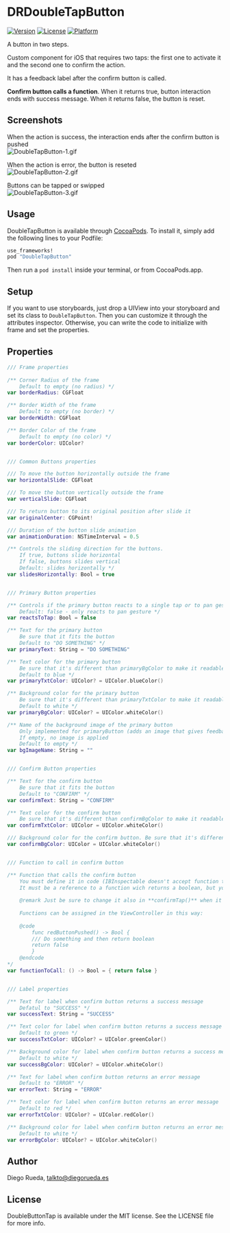 # DRDoubleTapButton

[![Version](https://img.shields.io/cocoapods/v/DoubleTapButton.svg?style=flat)](http://cocoapods.org/pods/DoubleTapButton)
[![License](https://img.shields.io/cocoapods/l/DoubleTapButton.svg?style=flat)](http://cocoapods.org/pods/DoubleTapButton)
[![Platform](https://img.shields.io/cocoapods/p/DoubleTapButton.svg?style=flat)](http://cocoapods.org/pods/DoubleTapButton)

A button in two steps.

Custom component for iOS that requires two taps: the first one to activate it and the second one to confirm the action.

It has a feedback label after the confirm button is called. 

**Confirm button calls a function**. When it returns true, button interaction ends with success message. When it returns false, the button is reset.

## Screenshots

When the action is success, the interaction ends after the confirm button is pushed <br />
![DoubleTapButton-1.gif](http://diegorueda.es/code/assets/images/iOSComponents/DoubleTapButton-1.gif)

When the action is error, the button is reseted <br />
![DoubleTapButton-2.gif](http://diegorueda.es/code/assets/images/iOSComponents/DoubleTapButton-2.gif)

Buttons can be tapped or swipped <br />
![DoubleTapButton-3.gif](http://diegorueda.es/code/assets/images/iOSComponents/DoubleTapButton-3.gif)

## Usage

DoubleTapButton is available through [CocoaPods](http://cocoapods.org). To install it, simply add the following lines to your Podfile:

```ruby
use_frameworks!
pod "DoubleTapButton"
```

Then run a `pod install` inside your terminal, or from CocoaPods.app.

## Setup

If you want to use storyboards, just drop a UIView into your storyboard and set its class to `DoubleTapButton`. Then you can customize it through the attributes inspector. 
Otherwise, you can write the code to initialize with frame and set the properties.

## Properties
```swift
/// Frame properties
    
/** Corner Radius of the frame
    Default to empty (no radius) */
var borderRadius: CGFloat 

/** Border Width of the frame
    Default to empty (no border) */
var borderWidth: CGFloat 

/** Border Color of the frame
    Default to empty (no color) */
var borderColor: UIColor?


/// Common Buttons properties

/// To move the button horizontally outside the frame
var horizontalSlide: CGFloat

/// To move the button vertically outside the frame
var verticalSlide: CGFloat

/// To return button to its original position after slide it
var originalCenter: CGPoint!

/// Duration of the button slide animation
var animationDuration: NSTimeInterval = 0.5

/** Controls the sliding direction for the buttons. 
    If true, buttons slide horizontal
    If false, buttons slides vertical 
    Default: slides horizontally */
var slidesHorizontally: Bool = true


/// Primary Button properties

/** Controls if the primary button reacts to a single tap or to pan gesture
    Default: false - only reacts to pan gesture */
var reactsToTap: Bool = false

/** Text for the primary button 
    Be sure that it fits the button 
    Default to "DO SOMETHING" */
var primaryText: String = "DO SOMETHING"

/** Text color for the primary button 
    Be sure that it's different than primaryBgColor to make it readable
    Default to blue */
var primaryTxtColor: UIColor? = UIColor.blueColor()

/** Background color for the primary button
    Be sure that it's different than primaryTxtColor to make it readable
    Default to white */
var primaryBgColor: UIColor? = UIColor.whiteColor()

/** Name of the background image of the primary button
    Only implemented for primaryButton (adds an image that gives feedback to user that is draggable)
    If empty, no image is applied
    Default to empty */
var bgImageName: String = ""


/// Confirm Button properties

/** Text for the confirm button
    Be sure that it fits the button
    Default to "CONFIRM" */
var confirmText: String = "CONFIRM"

/** Text color for the confirm button
    Be sure that it's different than confirmBgColor to make it readable */
var confirmTxtColor: UIColor = UIColor.whiteColor()

/// Background color for the confirm button. Be sure that it's different than confirmTxtColor to make it readable
var confirmBgColor: UIColor = UIColor.whiteColor()


/// Function to call in confirm button

/** Function that calls the confirm button
    You must define it in code (IBInspectable doesn't accept function type)
    It must be a reference to a function wich returns a boolean, but you can change the implementation
    
    @remark Just be sure to change it also in **confirmTap()** when it is used. Default to (() -> true)
    
    Functions can be assigned in the ViewController in this way:
    
    @code
        func redButtonPushed() -> Bool {
        /// Do something and then return boolean
        return false
        }
    @endcode
*/
var functionToCall: () -> Bool = { return false }


/// Label properties

/** Text for label when confirm button returns a success message
    Defatul to "SUCCESS" */
var successText: String = "SUCCESS"

/** Text color for label when confirm button returns a success message
    Default to green */
var successTxtColor: UIColor? = UIColor.greenColor()

/** Background color for label when confirm button returns a success message
    Default to white */
var successBgColor: UIColor? = UIColor.whiteColor()

/** Text for label when confirm button returns an error message
    Default to "ERROR" */
var errorText: String = "ERROR"

/** Text color for label when confirm button returns an error message
    Default to red */
var errorTxtColor: UIColor? = UIColor.redColor()

/** Background color for label when confirm button returns an error message
    Default to white */
var errorBgColor: UIColor? = UIColor.whiteColor()
```

## Author
Diego Rueda, talkto@diegorueda.es

## License
DoubleButtonTap is available under the MIT license. See the LICENSE file for more info.
